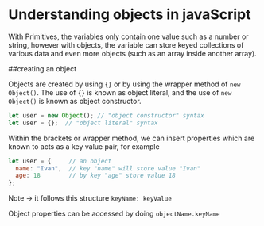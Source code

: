 # Understanding objects in javaScript

With Primitives, the variables only contain one value such as a number or string, however with objects, the variable can store keyed collections of various data and even more objects (such as an array inside another array).

##creating an object

Objects are created by using `{}` or by using the wrapper method of `new Object()`. The use of `{}` is known as object literal, and the use of `new Object()` is known as object constructor.

```js
let user = new Object(); // "object constructor" syntax
let user = {};  // "object literal" syntax
```

Within the brackets or wrapper method, we can insert properties which are known to acts as a key value pair, for example 

```js
let user = {     // an object
  name: "Ivan",  // key "name" will store value "Ivan"
  age: 18        // by key "age" store value 18
};
```
Note -> it follows this structure `keyName: keyValue`

Object properties can be accessed by doing `objectName.keyName`
